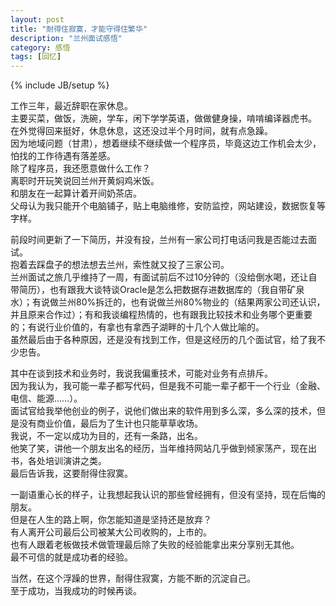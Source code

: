```yaml
---
layout: post
title: "耐得住寂寞，才能守得住繁华"
description: "兰州面试感悟"
category: 感悟
tags: [回忆]
---
```

{% include JB/setup %}

工作三年，最近辞职在家休息。  
主要买菜，做饭，洗碗，学车，闲下学学英语，做做健身操，啃啃编译器虎书。  
在外觉得回来挺好，休息休息，这还没过半个月时间，就有点急躁。  
因为地域问题（甘肃），想着继续不继续做一个程序员，毕竟这边工作机会太少，怕找的工作待遇有落差感。  
除了程序员，我还愿意做什么工作？  
离职时开玩笑说回兰州开黄焖鸡米饭。  
和朋友在一起算计着开间奶茶店。  
父母认为我只能开个电脑铺子，贴上电脑维修，安防监控，网站建设，数据恢复等字样。  

前段时间更新了一下简历，并没有投，兰州有一家公司打电话问我是否能过去面试。  
抱着去踩盘子的想法想去兰州，索性就又投了三家公司。  
兰州面试之旅几乎维持了一周，有面试前后不过10分钟的（没给倒水喝，还让自带简历），也有跟我大谈特谈Oracle是怎么把数据存进数据库的（我自带矿泉水）；有说做兰州80%拆迁的，也有说做兰州80%物业的（结果两家公司还认识，并且原来合作过）；有和我谈编程热情的，也有跟我比较技术和业务哪个更重要的；有说行业价值的，有拿也有拿西子湖畔的十几个人做比喻的。  
虽然最后由于各种原因，还是没有找到工作，但是这经历的几个面试官，给了我不少忠告。  

其中在谈到技术和业务时，我说我偏重技术，可能对业务有点排斥。  
因为我认为，我可能一辈子都写代码，但是我不可能一辈子都干一个行业（金融、电信、能源……）。  
面试官给我举他创业的例子，说他们做出来的软件用到多么深，多么深的技术，但是没有商业价值，最后为了生计也只能草草收场。  
我说，不一定以成功为目的，还有一条路，出名。  
他笑了笑，讲他一个朋友出名的经历，当年维持网站几乎做到倾家荡产，现在出书，各处培训演讲之类。  
最后告诉我，这要耐得住寂寞。  

一副语重心长的样子，让我想起我认识的那些曾经拥有，但没有坚持，现在后悔的朋友。  
但是在人生的路上啊，你怎能知道是坚持还是放弃？  
有人离开公司最后公司被某大公司收购的，上市的。  
也有人跟着老板做技术做管理最后除了失败的经验能拿出来分享别无其他。  
最不可信的就是成功者的经验。  

当然，在这个浮躁的世界，耐得住寂寞，方能不断的沉淀自己。  
至于成功，当我成功的时候再谈。  
